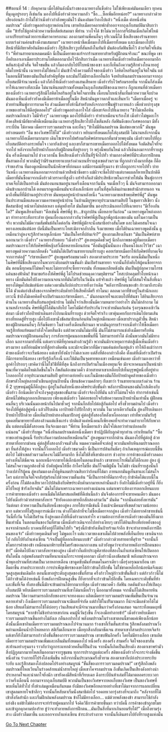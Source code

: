 ##ตอนที่ 14 : ภัยคุกคาม
เมื่อได้ยินดังนั้นร่างของเฉาหยางก็แข็งค้าง ไม่ใช่เพียงแค่มันคนเดียว ทุกคนที่มุงดูอยู่รอบๆ ก็เช่นกัน มองไปที่เมิ่งฮ่าวด้วยความกลัว
“ซื้อ….ซื้อเพิ่มอีกหน่อย?” เฉาหยางกล่าวด้วยเสียงอ่อนล้า ถ้าไม่ใช่ว่าเมิ่งฮ่าวกำลังพยุงมันไว้ มันคงล้มคว่ำลงไปแล้ว
“หนึ่งเม็ด ต่อหนึ่งหินลมปราณ” เมิ่งฮ่าวพูดอย่างสุภาพอ่อนโยน เขาหยิบเม็ดยาคลายฟกช้ำออกจากถุงเก็บสมบัติมาสิบกว่าเม็ด “ข้ารับใช้ลูกค้าด้วยความซื่อสัตย์เสมอมา พี่ท่าน วางใจได้ ข้าไม่ฉวยโอกาสจี้ปล้นเมื่อเกิดไฟไหม้ เอาเปรียบท่านด้วยการเพิ่มราคาหรอกนะ ลองถามท่านพี่คนอื่นๆ บริเวณนี้ได้ ชื่อเสียงของร้านขายยาแบบเร่งด่วนค่อนข้างดีงามเสมอมา”
เฉาหยางหน้าซีดเมื่อมองไปที่เม็ดยาทั้งหมด และเมื่อมองไปยังสีหน้าที่มีอัธยาศัยอันดีของเมิ่งฮ่าว ก็รู้สึกเสียววูบที่สันหลังในทันที มันต้องกัดฟันซื้อไว้ ด้วยจิตใจที่เต้นรัว
“พี่ท่านสายตาแหลมคมนัก นี่เป็นเม็ดยาของแท้จากร้านขายยาสำหรับผู้ฝึกตนจริงนะ” ขณะที่พูด เขาก็หยิบเอาเอาเม็ดยาประสานโลหิตออกมาถือไว้อีกสิบกว่าเม็ด
เฉาหยาเห็นเมิ่งฮ่าวหยิบเม็ดยาออกมาอีก พลันสะดุ้งตัวสั่น จิตใจขมขื่น แล้วก็มองกลับไปที่ใบหน้าของเขา และก็เห็นถึงความรู้สึกห่วงใยฉายอยู่เต็มใบหน้านั้น
เฉาหยางไม่ใช่คนโง่ มันเข้าใจถึงความตั้งใจของเมิ่งฮ่าว โลหิตไหลรินอยู่ในจิตใจมัน แต่ในตอนนี้ชีวิตของมันเป็นสิ่งสำคัญที่สุด และมันก็ไม่มีทางเลือกอื่นอีก จึงหยิบหินลมปราณออกมาจากถุงเก็บสมบัติจำนวนหนึ่ง แล้วก็ส่งให้เมิ่งฮ่าวอย่างแสนเสียดาย
เมิ่งฮ่าวรับไว้พร้อมรอยยิ้ม จากนั้นก็ส่งเม็ดยาให้เฉาหยางทีละเม็ด ไม่นานหินลมปราณทั้งหมดในถุงเก็บสมบัติของเฉาหยาง ก็ถูกแทนที่ด้วยเม็ดยาของเมิ่งฮ่าว
เฉาหยางรู้สึกมีโลหิตไหลรินอยู่ในจิตใจมากขึ้น เนื้อบนใบหน้าสั่นเทิ้มด้วยความเจ็บปวด
มันมองเห็นเมิ่งฮ่าวยังคงมีเม็ดยาห้าเม็ดอยู่ในมือ สีหน้ามันดูหวาดกลัวและสิ้นหวัง
“เม็ดยาเมื่อครู่ จะช่วยท่านฟื้นฟูอาการบาดเจ็บ ส่วนเม็ดยาทั้งห้านี้สำหรับหลังจากการฟื้นฟูร่างกายแล้ว เพื่อช่วยบำรุงสุขภาพของท่านให้ดีอยู่ตลอดไป” เมิ่งฮ่าวพูดอย่างเอาใจใส่ เมื่อเขาจ้องไปที่เฉาหยาง
“ข้าไม่เหลือหินลมปราณอีกแล้ว ไม่มีจริงๆ” เฉาหยางพูด มองไปที่เมิ่งฮ่าว ทำท่าเหมือนจะร้องไห้
เมิ่งฮ่าวไม่พูดอะไร ยังคงสีหน้ามีอัธยาศัยดีเหมือนเดิม เฉาหยางรู้สึกเสียวไปถึงไขสันหลัง กัดฟันดึงของวิเศษออกมา มีทั้งกระบี่บิน ไม้อาคม เม็ดยารวบรวมลมปราณ และอื่นๆ
“ข้าไม่มีหินลมปราณ มีแต่ของพวกนี้” มันพูดอย่างหมดท่า
“อืม ของวิเศษก็ใช้ได้” เมิ่งฮ่าวกล่าว หยิบมาทั้งหมดเก็บใส่ถุงสมบัติ
ไม่นานหลังจากนั้น เฉาหยางก็ถือเม็ดยามากมาย เดินโซเซจากไปพร้อมกับศิษย์สายนอกที่มาช่วยพยุงมัน
เมิ่งฮ่าวตบไปที่ถุงเก็บสมบัติอย่างกระหยิ่มใจ เวลายังเช้าอยู่ และเขาก็สามารถขายเม็ดยาออกไปได้ทั้งหมด จึงตัดสินใจที่จะจากไป หลังจากเก็บป้ายผ้าก็บอกกับผู้ฝึกตนที่อยู่รอบๆ ว่า พรุ่งนี้พบกันใหม่ แล้วก็เดินลงมาจากที่ราบสูงนั่น
ครึ่งเดือนผ่านไป ช่วงเวลานั้น ชื่อเสียงเมิ่งฮ่าวก็เป็นที่รู้จักไปทั่ว ท่ามกลางศิษย์ที่มีระดับการฝึกตนขั้นสามลงไป พวกมันรู้ว่ามีร้านขายยาแบบเร่งด่วนบนที่ราบสูงเขตส่วนรวม
ที่ถูกกล่าวถึงมากที่สุด ก็คือเจ้าของร้าน ที่มองดูเหมือนเป็นนักศึกษาที่อ่อนแอ แต่มีอารมณ์ที่รุนแรง ข่าวลือถูกกระจายไปทั่ว
บ่ายวันหนึ่ง เฉาหยางเดินออกมาจากบ้านด้วยสีหน้าซีดขาว แม้ผิวจะซีดไปบ้างแต่บาดแผลก็หายเป็นปกติดี เม็ดยาที่มันซื้อมาจากเมิ่งฮ่าวด้วยราคาที่สูงลิ่ว แท้จริงก็แล้วมีประสิทธิภาพในการช่วยให้มัน ฟื้นฟูอาการบาดเจ็บได้เป็นอย่างดี
มันต้องนอนซมอยู่นานครึ่งเดือนจากวันนั้น จนเมื่อเร็วๆ นี้ มันจึงสามารถออกมาเดินข้างนอกบ้านได้ ตอนแรกดูเหมือนมันจะลังเลเล็กน้อย แต่ในที่สุดก็เดินผ่านเขตสำนักสายนอก จนมาถึงพื้นที่ที่มีบ้านอยู่ประปราย มันหยุดอยู่หน้าบ้านหลังหนึ่ง
“เฉาหยางมาขอเข้าพบศิษย์พี่ลู่” มันพูด ยืนประสานมือแสดงความเคารพอยู่หน้าบ้าน
ในบ้านมีบุรุษอายุประมาณสามสิบปี ในชุดยาวสีเขียว นั่งขัดสมาธิอยู่ หน้าตาไม่หล่อเหลา แต่ดูหยิ่งยโส มันลืมตาขึ้น มองประเมินออกไปที่เฉาหยาง
“มีเรื่องอันใด?” มันพูดเสียงเย็นชา
“คือเช่นนี้ ศิษย์พี่ลู่ ข้า…ข้าถูกปล้น เมื่อหลายวันก่อน” เฉาหยางพูดโพล่งออกมา ท่าทางกระสับกระส่าย ผู้คนเบื้องนอกกล่าวกันว่าศิษย์พี่ลู่เป็นลูกพี่ลูกน้องของมัน แต่ในความเป็นจริง พวกมันไม่มีความสัมพันธ์อันใดต่อกัน ศิษย์พี่ลู่มักจะนั่งสมาธิอย่างสันโดษ และไม่เคยสนใจเฉาหยางเลยแม้แต่น้อย
บัดนี้มันเป็นเพราะโทสะมิอาจกล้ำกลืน จึงมาขอพบ
เมื่อได้ยินเฉาหยางพูดดังนั้น ดูเหมือนว่าลู่หงจะรู้สึกรำคาญเล็กน้อย
“มันเป็นใครที่ปล้นเจ้า?” ลู่หงถามเสียงเย็นชา
“มันเป็นศิษย์สายนอกนามว่า เมิ่งฮ่าว” เฉาหยางรีบตอบ
“เมิ่งฮ่าว?” ลู่หงหยุดคิดชั่วครู่ นึกถึงภาพของผู้ที่มอบเม็ดยาลมปราณเกราะให้กับศิษย์พี่หญิงสวี่เมื่อหลายเดือนก่อน
“คือมันผู้นั้นนั่นเอง เป็นคนโง่และไร้วิชา” เฉาหยางพูดด้วยความเกลียดชัง “แต่มันได้เปิดร้านขายยาบนที่ราบสูง คอยเร่ขายเม็ดยาให้กับศิษย์ที่บาดเจ็บจากการต่อสู้”
“เร่ขายเม็ดยา?” ลู่หงพูดพร้อมขมวดคิ้ว สองตาสาดประกาย
“ขอรับ ตอนนี้มันเป็นหนึ่งในศิษย์ที่มีชื่อเสียงมากในพวกระดับลมปราณขั้นต่ำ มันเปิดร้านขายยา จากนั้นก็บังคับให้ผู้คนซื้อยาจากมัน ตอนนี้ทุกคนก็ไม่พอใจและไม่อยากที่จะซื้อยาจากมัน ทั้งหมดเกลียดชังมัน มันเป็นผู้ปลุกความโกรธแค้นของฟ้าดิน! ข้ามาขอร้องให้ศิษย์พี่ลู่ ได้โปรดช่วยผดุงความยุติธรรม”
โทสะปกคลุมทั่วใบหน้าเฉาหยาง เมื่อมันคิดไปถึงความอเนจอนาถที่มันได้รับในวันนั้น
แท้จริงแล้ว ศิษย์พี่ลู่ ไม่ได้สนใจในสิ่งที่เฉาหยางได้พูดไปแม้แต่น้อย แต่ดวงตามันก็เปล่งประกายยิ่งกว่าเดิม
“พลังการฝึกตนของข้า ก้าวมาถึงระดับนี้ได้ มัวแต่แย่งชิงสิ่งของจากศิษย์ระดับต่ำทำให้เสียศักดิ์ศรี ทำไมนะ ตลอดเวลาที่ข้าอยู่ในสำนักเอกะเทวะนี้ ข้าถึงไม่เคยคิดที่จะเปิดร้านและเร่ขายเม็ดยา…” มันถอนหายใจและตบไปที่ต้นขา
ได้ยินเสียงจากด้านใน เฉาหยางยืนสับสนอยู่หน้าบ้าน ไม่มั่นใจว่าเสียงนั้นมีความหมายว่าอย่างไร มันไม่กล้าถาม ไม่นานหลังจากนั้น ศิษย์พี่ลู่ก็ไล่มันกลับไป โดยไม่มีคำรับประกันว่าจะช่วยมันแก้แค้น
รุ่งอรุณของเช้าวันต่อมา เมิ่งฮ่าวถือป้ายผ้าเดินตรงไปบนเนินที่ราบสูง ด้วยจิตใจร่าเริง เขาคุ้นเคยกับการเดินไปตามเส้นทางที่ทอดสู่ที่ราบสูง เมื่อไปถึงเขานั่งขัดสมาธิบนก้อนหินใหญ่เหมือนเคย
เมื่อเขาปรากฏตัวขึ้น สีหน้าของผู้ฝึกตนคนอื่นๆ ก็เริ่มซีดขาว ในช่วงครึ่งเดือนที่ผ่านมา พวกมันถูกรบเร้าจากเมิ่งฮ่าวให้ซื้อเม็ดยา จนรู้สึกท้อแท้หมดกำลังใจโดยสิ้นเชิง แต่ถ้าพวกมันไม่มาที่นี่ มันก็ไม่สามารถแช่งยิงเม็ดยาหรือหินลมปราณจากผู้ฝึกตนคนอื่นๆ การสังหารผู้คนนอกเขตพื้นที่นี้ ไม่สามารถทำได้ ดังนั้นพวกมันไม่มีทางเลือก นอกจากมายังที่นี่ แต่เคราะห์ดีที่ทุกคนต่างล้วนรู้ตัว พวกมันมักจะหยุดการต่อสู้เมื่อเห็นเมิ่งฮ่าวตรงมาหา
แต่ก็ย่อมมีพวกที่สู้อย่างติดพัน และมักจะมีพวกที่มีความแค้นต่อกันอยู่แล้ว ทำให้ถึงแม้ว่าการค้าของเมิ่งฮ่าวจะเริ่มน้อยลง แต่เขาก็ยังนับว่าไม่เลวเลย
แต่สิ่งที่ต้องกล่าวถึงคือ ตั้งแต่ที่เมิ่งฮ่าวเปิดร้าน ก็มีการตายก็น้อยลง เขารับรู้ถึงเรื่องนี้ และใช้มันเป็นจุดขายของเขา
เหมือนเช่นเคย เมิ่งฮ่าวมองหาว่าที่ลูกค้าไปรอบๆ เขาคิดว่านี่ไม่ใช่วิธีที่ดีที่สุด นึกถึงการเปิดร้านในเมืองหยุนเจี๋ย มักจะหาคนมาเป็นหน้าม้า ขณะที่ความคิดใหม่เกิดขึ้นในใจ ก็พลันต้องขมวดคิ้ว ด้วยสายตาเขาเหลือบไปเห็นบุรุษผู้หนึ่งที่อยู่ห่างไกลออกไป อายุประมาณสามสิบปี ดูท่าทางเย่อหยิ่ง และในมือของมันก็ถือป้ายผ้าดูคล้ายของเมิ่งฮ่าว อักษรตัวใหญ่หลายตัวเขียนอยู่บนป้ายนั้น เขียนข้อความคล้ายๆ กับเขาว่า
ร้านขายยาแบบเร่งด่วน ร้านที่ 2
บุรุษหนุ่มผู้นี้ก็คือลู่หง ผู้อยู่ในอันดับหนึ่งของศิษย์ระดับขั้นต่ำ พลังการฝึกตนของมันใกล้เคียงกับเมิ่งฮ่าว อีกนิดเดียวก็จะถึงจุดสูงสุดของขั้นสาม เมิ่งฮ่าวจ้องไปที่มัน แล้วก็ไม่สนใจอีก ทำการค้าเช่นนี้มักหนีไม่พ้นถูกลอกเลียนแบบ เพียงแต่เมิ่งฮ่าว ไม่ค่อยชอบใจกับข้อความบนป้ายผ้านั่นเท่านั้น
ผู้ฝึกตนคนอื่นๆ บริเวณนั้นมองหน้ากันไปมาชั่วครู่ จากนั้นก็กลับไปต่อสู้กันต่อไป ครึ่งชั่วยามผ่านไป เมิ่งฮ่าวจ้องไปที่คู่ต่อสู้คู่หนึ่ง แล้วก็รีบเดิน เอาป้ายผ้าไปปักใกล้ๆ พวกมัน ในเวลาเดียวกันนั้น ลู่หงก็รีบเดินเอาป้ายผ้าไปปักด้วย
เมื่อเห็นป้ายผ้าสองอันมาปักอยู่ คู่ต่อสู้ทั้งสองก็หลั่งเหงื่อออกมา เท่าที่พวกมันรับรู้ บุคคลที่มาขายยาทั้งสองล้วนแต่แข็งแกร่ง ปกติแล้วแค่หนึ่งคนก็เพียงพอที่จะทำความลำบากให้กับพวกมัน แต่ตอนนี้มีตั้งสองคน ยืนจ้องมองมา
“พี่ท่าน ซื้อเม็ดยาแล้ว มั่นใจได้เลยว่าท่านปลอดภัยแน่นอน” เมิ่งฮ่าวรีบพูด “หนึ่งหินลมปราณต่อหนึ่งเม็ดยา ข้าปฏิบัติกับลูกค้าทุกท่าน เท่าเทียมกัน”
“ซื้อยาของท่านลู่คนนี้ รับประกันความปลอดภัยเหมือนกัน” ลู่หงพูดมาจากอีกด้าน มันมองไปที่คู่ต่อสู้ ด้วยสายตาที่อยากฆ่าคน
คู่ต่อสู้ทั้งสองกลัวจนตัวสั่น หมดความคิดที่จะต่อสู้ พวกมันหยิบหินลมปราณออกมา ยื่นส่งให้ลู่หง จากนั้นก็วิ่งออกไป เมิ่งฮ่าวขมวดคิ้ว นี่เป็นการปล้นกันชัดๆ ถ้าเกิดเหตุการณ์แบบนี้ขึ้นต่อไป ไม่ช้าเขตส่วนรวมก็คงจะไม่มีใครมาอีก ซึ่งไม่ใช่สิ่งที่เขาต้องการ
ช่วงบ่าย การค้าของเมิ่งฮ่าวลดลงอย่างเห็นได้ชัดเจน นอกเหนือจากขายได้เล็กน้อยในตอนเช้าแล้ว เขาขายอะไรเพิ่มไม่ได้อีกเลย ลู่หง ผู้ไม่สนใจความถูกต้องชั่วดี บังคับผู้คนให้ซื้อ ถ้าใครไม่ซื้อ มันก็โจมตีผู้นั้น ในไม่ช้า เนินที่ราบสูงนั้นก็ว่างเปล่าไร้ผู้คน
ลู่หงก้มมองลงไปดูหินลมปราณสิบกว่าก้อนที่ได้มา ภายนอกมันดูเย็นชาและไม่สนใจใคร แต่ภายในจิตใจกลับรุ่มร้อนไปด้วยความตื่นเต้น
“นี่เป็นการค้าที่ดีมากจริงๆ ถ้าข้าคิดได้แบบนี้ในครั้งก่อน ก็ไม่ต้องเสียเวลาไปปล้นชิงกับศิษย์ระดับต่ำมากมายเหล่านั้นแล้ว ยิ่งถ้าไม่มีเมิ่งฮ่าวอยู่ที่นี่ ก็ยิ่งดีไปใหญ่ ข้ารังเกียจมัน” มันไม่ได้มาเพราะเฉาหยางอย่างแน่นอน แต่มาเพราะต้องการลอกเลียนแบบการค้าขายของเมิ่งฮ่าว ตอนนี้มันได้ลิ้มรสผลลัพธ์ที่ดีเช่นนี้แล้ว มันจึงต้องการที่จะขายคนเดียว มันมองไปยังเมิ่งฮ่าวด้วยสายตาสังหาร
“ข้ายังคงลองขายอีกสักสองสามวัน” มันคิด “จากนั้นค่อยสังหารมัน”
วันต่อมา ด้วยความเป็นอันดับหนึ่งของลู่หง ภายใต้บารมีเช่นนี้ ถึงแม้จะมีคนมาที่เขตส่วนรวมน้อยลงมาก แต่พวกที่ไม่รู้เหตุการณ์เมื่อวาน ต่างก็ไม่กล้าที่จะไม่ซื้อเม็ดยาจากลู่หง เมิ่งฮ่าวไม่อยากค้าขายเช่นนี้ วันนี้ทั้งวัน จึงไม่เปิดร้าน
ยิ่งลู่หงมองไปที่เมิ่งฮ่าวมากเท่าไร ความต้องการสังหารเมิ่งฮ่าวของมันก็ยิ่งมากขึ้นเท่านั้น ในตอนเย็นของวันที่สาม เมื่อเมิ่งฮ่าวเดินจากไปอย่างเงียบๆ เขาก็ได้ยินเสียงที่เย่อหยิ่งของลู่หงจากด้านหลัง บางคนที่ยังอยู่ก็ได้ยินไปทั่ว
“พรุ่งนี้ถ้าข้ายังเห็นป้ายร้านเจ้าอีก ข้าจะทำลายพลังการฝึกตนของเจ้า”
เมิ่งฮ่าวหยุดเดินชั่วครู่ ไม่พูดอะไร แต่แววตาของเขาเต็มไปด้วยพลังที่เย็นเยียบ เขาเดินจากไป กลับไปยังถ้ำแห่งเซียน
“เจ้าเป็นผู้ที่ลอกเลียนแบบข้า” เมิ่งฮ่าวกล่าวด้วยสายตาที่ดุร้าย “จากนั้นก็ขโมยการค้าของข้า เหมือนนกพิราบที่ขโมยรังของนกกางเขน แล้วยังพูดว่าจะทำลายพลังการฝึกตนของข้า!”
เมื่อคิดไปถึงแววตาสังหารของลู่หง เมิ่งฮ่าวก็ผลักประตูศิลาห้องที่สองในถ้ำแห่งเซียนให้เปิดออก ทันใดนั้น กลุ่มพลังลมปราณที่หนาแน่นก็กระจายพุ่งออกมา เมิ่งฮ่าวนั่งลงขัดสมาธิ
พลังลมปราณจากน้ำพุลงปราณที่สะสมเป็นเวลาหลายเดือน เขาดูดซับมันทั้งหมดในคราเดียว เมื่อรุ่งอรุณมาเยือน เขาลืมตาขึ้น สาดประกายกล้า การบำเพ็ญเพียรของเขาได้ก้าวข้ามไปอีกขั้น ไม่ใช่ขาดเหลืออีกน้อยนิดจึงแตะจุดสูงสุดเช่นเดิมอีก ตอนนี้เขาอยู่ระดับสูงสุดของขั้นที่สาม ครึ่งก้าวใหญ่ก้าวเข้าขั้นสี่แล้ว
แต่ก้าวก้าวนี้ไม่ได้ก้าวข้ามได้ง่ายเช่นนี้ ยิ่งพลังการฝึกตนสูงขึ้น ก็ยิ่งยากที่จะก้าวข้ามไปอีกขั้น โดยเฉพาะระดับขั้นที่ห้าและขั้นที่เจ็ด ทั้งสองขั้นนี้มักจะข้ามผ่านได้ยากมากที่สุด เมิ่งฮ่าวขมวดคิ้ว กัดฟัน กดดันตัวเองให้เปิดถุงเก็บสมบัติ หยิบเม็ดยารวบรวมลมปราณที่เขาได้มาเมื่อเร็วๆ นี้ออกมาทั้งหมด จากนั้นก็ไม่เสียดายหินลมปราณ ใช้ความสามารถลึกลับของกระจกทองแดง ผลิตเม็ดยารวบรวมลมปราณเพิ่มขึ้นเป็นจำนวนหลายเท่าตัว
ถึงเม็ดยารวบรวมลมปราณจะมีผลที่จำกัด แต่ถ้าใช้ในปริมาณมาก ก็น่าจะมีผลช่วยได้ไม่น้อย เสียแต่ไม่สามารถใช้ได้บ่อยๆ เว้นเสียแต่จะมีจำนวนมากขึ้นกว่าครั้งก่อนเสมอ จนกระทั่งหมดฤทธิ์โดยสมบูรณ์
“หากข้าไม่ชิงทำลายเขาก่อน คนผู้นี้วันรุ่งขึ้น ก็จะลงมือทำลายข้า!” เมิ่งฮ่าวหยิบเม็ดยารวบรวมลมปราณขึ้นอย่างไม่ลังเล กลืนลงปากไป
พลังลมปราณในร่างเขาตอนนี้ขาดแค่เพียงเล็กน้อย ดังนั้นเมื่อเขากินเม็ดยารวบรวมลมปราณลงไปจำนวนมาก ร่างเขาก็เริ่มสั่นสะท้าน รู้สึกพลังลมปราณวิ่งพล่านเหมือนน้ำป่าไหลหลาก สติเริ่มเลือนหาย เมื่อทุกสิ่งกลับมาชัดเจน สายตาเขาก็สาดประกายเจิดจ้า แต่เขาก็ยังไม่สามารถก้าวถึงขั้นสี่ของการรวบรวมลมปราณ เขาขบฟันอีกครั้ง โดยไม่มีทางเลือก เขาผลิตเม็ดยารวบรวมลมปราณเพิ่มและกลืนมันทั้งหมดลงไป
หนึ่งครั้ง สองครั้ง สามครั้ง จิตใจของเขาสั่นสะท้านอย่างรุนแรง ราวกับว่าถูกกระแทกด้วยคลื่นที่ปั่นป่วน จากนั้นก็เกิดเป็นเสียงดัง สองตาเขาพร่ามัว
สิ่งปฏิกูลมากมายไหลเยิ้มออกมาจากรูขุมขน ทุกการปรากฏแต่ละครั้ง สติของเมิ่งฮ่าวก็จะกระจ่างชัดขึ้นหนึ่งส่วน ร่างกายก็โปร่งโล่งเพิ่มขึ้น หลังจากนั้นประมาณครึ่งชั่วยาม สองตาเขาก็เปล่งประกายระยิบระยับ และรู้สึกสมองโล่งปลอดโปร่งอย่างสมบูรณ์
“ขั้นสี่ของการรวบรวมลมปราณ!” เขารู้สึกถึงพลังลมปราณที่ไหลเวียนในร่างคล้ายแม่น้ำสายใหญ่ เมื่อเขาโคจรลมปราณ ถึงขั้นเกิดเป็นเสียงดังอย่างน่าประหลาดใจและน่าตกใจยิ่งนัก
เขายังคงมีสีหน้าที่เรียบเฉย ดึงกระบี่บินห้าเล่มที่ได้มาตลอดระยะเวลากว่าครึ่งเดือนนี้ ออกมาจากถุงเก็บสมบัติ พวกมันเป็นของวิเศษจากหอเก็บของวิเศษ เป็นของวิเศษที่พบเห็นได้ทั่วไป ทั้งห้าเล่มดูเหมือนกันหมด
ยังมีของวิเศษอีกหลายอย่างที่เขาได้มาจากการแลกเปลี่ยน เขาสูดลมหายใจเข้าลึกๆ จากนั้นก็หลับตาเริ่มนั่งสมาธิต่อไป รอคอยเวลารุ่งสางที่จะมาถึง
“หลังจากที่ได้เข้าสังกัดสำนัก และเริ่มฝึกฝนพลังลมปราณ ข้าก็ไม่มีทางเลือก… แม้ด้วยพลังของข้า สามารถใช้กำลังแย่งชิง แต่ข้าไม่ต้องการจะทำร้ายผู้คนมากไป จึงคิดวิธีการค้าขายขึ้นมา ทว่าบัดนี้ การค้าของข้าถูกขโมย และข้าถูกคุกคามปองร้าย ขู่ว่าจะทำลายพลังการฝึกตน…มันเป็นสิ่งที่มากเกินยอมรับได้!”
เมื่อถึงยามรุ่งสาง เมิ่งฮ่าวลืมตาขึ้น และออกจากถ้ำแห่งเซียน ชำระล้างร่างกาย จากนั้นก็เดินตรงไปยังที่ราบสูงแห่งนั้น


[Go To Next Chapter]( ./15.md)
